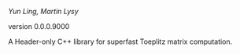 *Yun Ling, Martin Lysy*

version 0.0.0.9000

A Header-only C++ library for superfast Toeplitz matrix computation.
